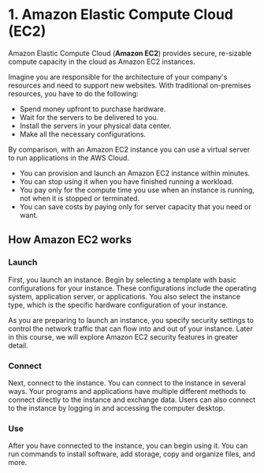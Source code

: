 # 1. Amazon Elastic Compute Cloud (EC2)
Amazon Elastic Compute Cloud (**Amazon EC2**) provides secure, re-sizable compute capacity in the cloud as Amazon EC2 instances. 

Imagine you are responsible for the architecture of your company's resources and need to support new websites. With traditional on-premises resources, you have to do the following:

- Spend money upfront to purchase hardware.
- Wait for the servers to be delivered to you.
- Install the servers in your physical data center.
- Make all the necessary configurations.

By comparison, with an Amazon EC2 instance you can use a virtual server to run applications in the AWS Cloud.

- You can provision and launch an Amazon EC2 instance within minutes.
- You can stop using it when you have finished running a workload.
- You pay only for the compute time you use when an instance is running, not when it is stopped or terminated.
- You can save costs by paying only for server capacity that you need or want.
## How Amazon EC2 works
### Launch
First, you launch an instance. Begin by selecting a template with basic configurations for your instance. These configurations include the operating system, application server, or applications. You also select the instance type, which is the specific hardware configuration of your instance.

As you are preparing to launch an instance, you specify security settings to control the network traffic that can flow into and out of your instance. Later in this course, we will explore Amazon EC2 security features in greater detail.
### Connect
Next, connect to the instance. You can connect to the instance in several ways. Your programs and applications have multiple different methods to connect directly to the instance and exchange data. Users can also connect to the instance by logging in and accessing the computer desktop.
### Use
After you have connected to the instance, you can begin using it. You can run commands to install software, add storage, copy and organize files, and more.